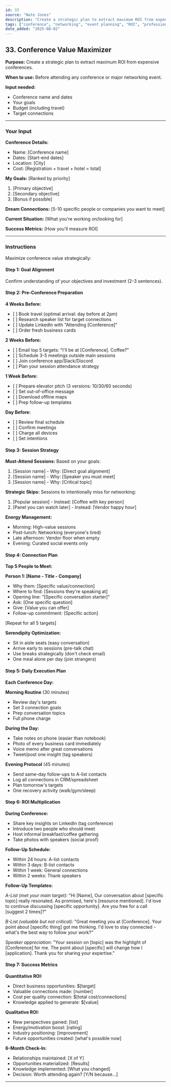 ```yaml
---
id: 33
source: "Nate Jones"
description: "Create a strategic plan to extract maximum ROI from expensive conferences."
tags: ["conference", "networking", "event planning", "ROI", "professional development"]
date_added: "2025-08-02"
---
```


## 33\. Conference Value Maximizer

**Purpose:** Create a strategic plan to extract maximum ROI from expensive conferences.

**When to use:** Before attending any conference or major networking event.

**Input needed:**

* Conference name and dates  
* Your goals  
* Budget (including travel)  
* Target connections

---

### **Your Input**

**Conference Details:**

* Name: \[Conference name\]  
* Dates: \[Start-end dates\]  
* Location: \[City\]  
* Cost: \[Registration \+ travel \+ hotel \= total\]

**My Goals:** \[Ranked by priority\]

1. \[Primary objective\]  
2. \[Secondary objective\]  
3. \[Bonus if possible\]

**Dream Connections:** \[5-10 specific people or companies you want to meet\]

**Current Situation:** \[What you're working on/looking for\]

**Success Metrics:** \[How you'll measure ROI\]

---

### **Instructions**

Maximize conference value strategically:

#### **Step 1: Goal Alignment**

Confirm understanding of your objectives and investment (2-3 sentences).

#### **Step 2: Pre-Conference Preparation**

**4 Weeks Before:**

* \[ \] Book travel (optimal arrival: day before at 2pm)  
* \[ \] Research speaker list for target connections  
* \[ \] Update LinkedIn with "Attending \[Conference\]"  
* \[ \] Order fresh business cards

**2 Weeks Before:**

* \[ \] Email top 5 targets: "I'll be at \[Conference\]. Coffee?"  
* \[ \] Schedule 3-5 meetings outside main sessions  
* \[ \] Join conference app/Slack/Discord  
* \[ \] Plan your session attendance strategy

**1 Week Before:**

* \[ \] Prepare elevator pitch (3 versions: 10/30/60 seconds)  
* \[ \] Set out-of-office message  
* \[ \] Download offline maps  
* \[ \] Prep follow-up templates

**Day Before:**

* \[ \] Review final schedule  
* \[ \] Confirm meetings  
* \[ \] Charge all devices  
* \[ \] Set intentions

#### **Step 3: Session Strategy**

**Must-Attend Sessions:** Based on your goals:

1. \[Session name\] \- Why: \[Direct goal alignment\]  
2. \[Session name\] \- Why: \[Speaker you must meet\]  
3. \[Session name\] \- Why: \[Critical topic\]

**Strategic Skips:** Sessions to intentionally miss for networking:

1. \[Popular session\] \- Instead: \[Coffee with key person\]  
2. \[Panel you can watch later\] \- Instead: \[Vendor happy hour\]

**Energy Management:**

* Morning: High-value sessions  
* Post-lunch: Networking (everyone's tired)  
* Late afternoon: Vendor floor when empty  
* Evening: Curated social events only

#### **Step 4: Connection Plan**

**Top 5 People to Meet:**

**Person 1: \[Name \- Title \- Company\]**

* Why them: \[Specific value/connection\]  
* Where to find: \[Sessions they're speaking at\]  
* Opening line: "\[Specific conversation starter\]"  
* Ask: \[One specific question\]  
* Give: \[Value you can offer\]  
* Follow-up commitment: \[Specific action\]

\[Repeat for all 5 targets\]

**Serendipity Optimization:**

* Sit in aisle seats (easy conversation)  
* Arrive early to sessions (pre-talk chat)  
* Use breaks strategically (don't check email)  
* One meal alone per day (join strangers)

#### **Step 5: Daily Execution Plan**

**Each Conference Day:**

**Morning Routine** (30 minutes)

* Review day's targets  
* Set 3 connection goals  
* Prep conversation topics  
* Full phone charge

**During the Day:**

* Take notes on phone (easier than notebook)  
* Photo of every business card immediately  
* Voice memo after great conversations  
* Tweet/post one insight (tag speakers)

**Evening Protocol** (45 minutes)

* Send same-day follow-ups to A-list contacts  
* Log all connections in CRM/spreadsheet  
* Plan tomorrow's targets  
* One recovery activity (walk/gym/sleep)

#### **Step 6: ROI Multiplication**

**During Conference:**

* Share key insights on LinkedIn (tag conference)  
* Introduce two people who should meet  
* Host informal breakfast/coffee gathering  
* Take photos with speakers (social proof)

**Follow-Up Schedule:**

* Within 24 hours: A-list contacts  
* Within 3 days: B-list contacts  
* Within 1 week: General connections  
* Within 2 weeks: Thank speakers

**Follow-Up Templates:**

*A-List (met your main target):* "Hi \[Name\], Our conversation about \[specific topic\] really resonated. As promised, here's \[resource mentioned\]. I'd love to continue discussing \[specific opportunity\]. Are you free for a call \[suggest 2 times\]?"

*B-List (valuable but not critical):* "Great meeting you at \[Conference\]. Your point about \[specific thing\] got me thinking. I'd love to stay connected \- what's the best way to follow your work?"

*Speaker appreciation:* "Your session on \[topic\] was the highlight of \[Conference\] for me. The point about \[specific\] will change how I \[application\]. Thank you for sharing your expertise."

#### **Step 7: Success Metrics**

**Quantitative ROI:**

* Direct business opportunities: $\[target\]  
* Valuable connections made: \[number\]  
* Cost per quality connection: $\[total cost/connections\]  
* Knowledge applied to generate: $\[value\]

**Qualitative ROI:**

* New perspectives gained: \[list\]  
* Energy/motivation boost: \[rating\]  
* Industry positioning: \[improvement\]  
* Future opportunities created: \[what's possible now\]

**6-Month Check-In:**

* Relationships maintained: \[X of Y\]  
* Opportunities materialized: \[Results\]  
* Knowledge implemented: \[What you changed\]  
* Decision: Worth attending again? \[Y/N because...\]

---